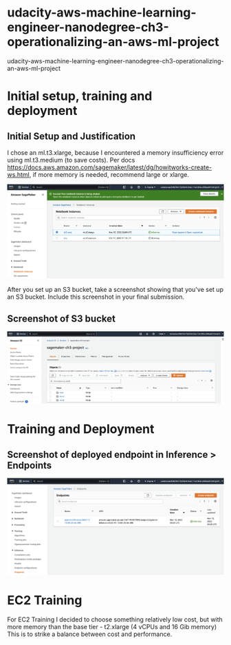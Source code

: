 # udacity-aws-machine-learning-engineer-nanodegree-ch3-operationalizing-an-aws-ml-project
udacity-aws-machine-learning-engineer-nanodegree-ch3-operationalizing-an-aws-ml-project

# Initial setup, training and deployment
## Initial Setup and Justification
I chose an ml.t3.xlarge, because I encountered a memory insufficiency error using ml.t3.medium (to save costs). Per docs https://docs.aws.amazon.com/sagemaker/latest/dg/howitworks-create-ws.html, if more memory is needed, recommend large or xlarge.

![sm-notebook-instance.png](sm-notebook-instance.png)

After you set up an S3 bucket, take a screenshot showing that you've set up an S3 bucket. Include this screenshot in your final submission.
## Screenshot of S3 bucket
![s3-bucket.png](s3-bucket.png)

# Training and Deployment
## Screenshot of deployed endpoint in Inference > Endpoints
![deployed-endpoint.png](deployed-endpoint.png)

# EC2 Training
For EC2 Training I decided to choose something relatively low cost, but with more memory than the base tier - t2.xlarge (4 vCPUs and 16 Gib memory) This is to strike a balance between cost and performance.